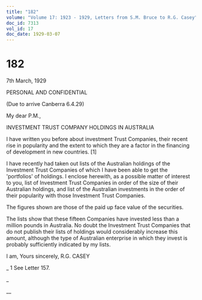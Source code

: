 ```yaml
---
title: "182"
volume: "Volume 17: 1923 - 1929, Letters from S.M. Bruce to R.G. Casey"
doc_id: 7313
vol_id: 17
doc_date: 1929-03-07
---
```


# 182

7th March, 1929

PERSONAL AND CONFIDENTIAL

(Due to arrive Canberra 6.4.29)

My dear P.M.,

INVESTMENT TRUST COMPANY HOLDINGS IN AUSTRALIA

I have written you before about investment Trust Companies, their recent rise in popularity and the extent to which they are a factor in the financing of development in new countries. [1]

I have recently had taken out lists of the Australian holdings of the Investment Trust Companies of which I have been able to get the 'portfolios' of holdings. I enclose herewith, as a possible matter of interest to you, list of Investment Trust Companies in order of the size of their Australian holdings, and list of the Australian investments in the order of their popularity with those Investment Trust Companies.

The figures shown are those of the paid up face value of the securities.

The lists show that these fifteen Companies have invested less than a million pounds in Australia. No doubt the Investment Trust Companies that do not publish their lists of holdings would considerably increase this amount, although the type of Australian enterprise in which they invest is probably sufficiently indicated by my lists.

I am, Yours sincerely, R.G. CASEY 

_ 1 See Letter 157.

_

__
